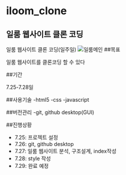# iloom_clone
## 일룸 웹사이트 클론 코딩 

일룸 웹사이트 클론 코딩(일주일)
![일룸메인](https://www.businesspost.co.kr/news/photo/202109/20210910160001_41451.jpg)
##목표

일룸 웹사이트를 클론코딩 할 수 있다

##기간

7.25-7.28일 

##사용기술
-html5
-css
-javascript

##버전관리
-git, github desktop(GUI)

##진행상황
- 7.25: 프로젝트 설정
- 7.26: git, github desktop
- 7.27: 일룸 웹사이트 분석, 구조설계, index작성
- 7.28: style 작성
- 7.29: 완료 예정 
